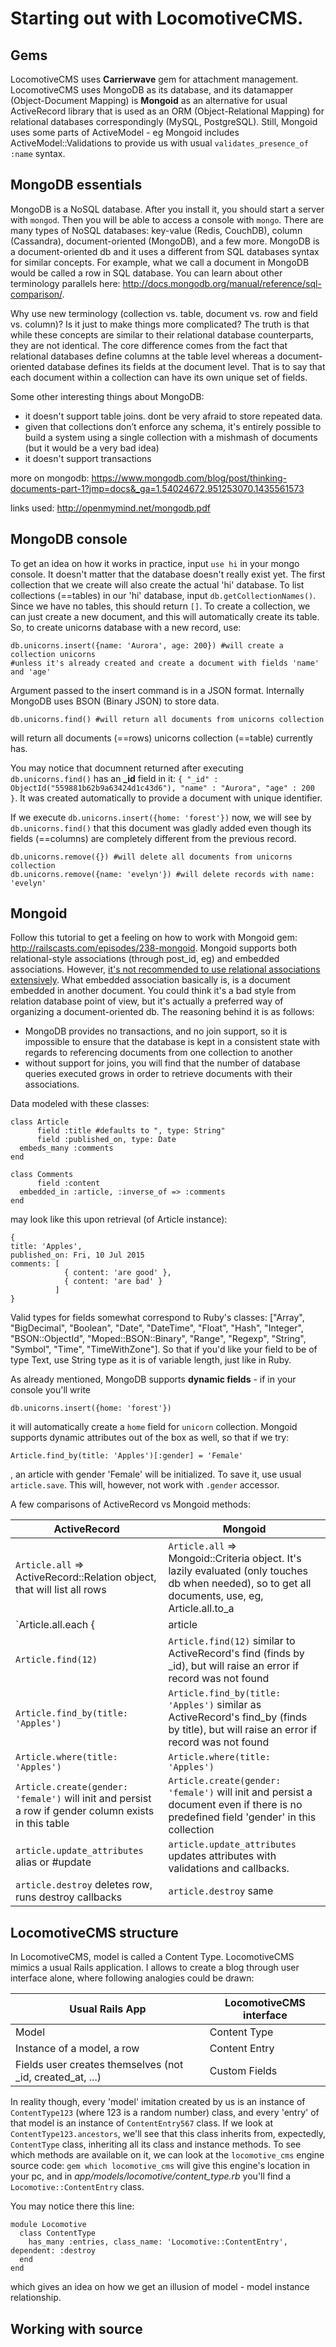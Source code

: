 



# Starting out with LocomotiveCMS.

## Gems
LocomotiveCMS uses **Carrierwave** gem for attachment management. 
LocomotiveCMS uses MongoDB as its database, and its datamapper (Object-Document Mapping) is **Mongoid** as an alternative for usual ActiveRecord library that is used as an ORM (Object-Relational Mapping) for relational databases correspondingly (MySQL, PostgreSQL).
Still, Mongoid uses some parts of ActiveModel - eg Mongoid includes ActiveModel::Validations to provide us with usual `validates_presence_of :name` syntax.

## MongoDB essentials
MongoDB is a NoSQL database. After you install it, you should start a server with `mongod`. Then you will be able to access a console with `mongo`.
There are many types of NoSQL databases: key-value (Redis, CouchDB), column (Cassandra), document-oriented (MongoDB), and a few more. 
MongoDB is a document-oriented db and it uses a different from SQL databases syntax for similar concepts. For example, what we call a document in MongoDB would be called a row in SQL database. You can learn about other terminology parallels here: http://docs.mongodb.org/manual/reference/sql-comparison/.

Why use new terminology (collection vs. table, document vs. row and field vs. column)? Is it just to make things more complicated? The truth is that while these concepts are similar to their relational database counterparts, they are not identical. The core difference comes from the fact that relational databases define columns at the table level whereas a document-oriented database defines its fields at the document level. That is to say that each document within a collection can have its own unique set of fields.

Some other interesting things about MongoDB:

- it doesn't support table joins. dont be very afraid to store repeated data.
- given that collections don’t enforce any schema, it's entirely possible to build a system using a single collection with a mishmash of documents (but it would be a very bad idea)
- it doesn't support transactions

more on mongodb: https://www.mongodb.com/blog/post/thinking-documents-part-1?jmp=docs&_ga=1.54024672.951253070.1435561573

links used: http://openmymind.net/mongodb.pdf

## MongoDB console
To get an idea on how it works in practice, input `use hi` in your mongo console. It doesn't matter that the database doesn't really exist yet. The first collection that we create will also create the actual 'hi' database.
To list collections (==tables) in our 'hi' database, input `db.getCollectionNames()`. Since we have no tables, this should return `[]`. To create a collection, we can just create a new document, and this will automatically create its table. So, to create unicorns database with a new record, use:

    db.unicorns.insert({name: 'Aurora', age: 200}) #will create a collection unicorns 
    #unless it's already created and create a document with fields 'name' and 'age'

Argument passed to the insert command is in a JSON format. Internally MongoDB uses BSON (Binary JSON) to store data.

    db.unicorns.find() #will return all documents from unicorns collection

will return all documents (==rows) unicorns collection (==table) currently has.

You may notice that documnent returned after executing `db.unicorns.find()` has an **_id** field in it: `{ "_id" : ObjectId("559881b62b9a63424d1c43d6"), "name" : "Aurora", "age" : 200 }`. It was created automatically to provide a document with unique identifier.

If we execute `db.unicorns.insert({home: 'forest'})` now, we will see by `db.unicorns.find()` that this document was gladly added even though its fields (==columns) are completely different from the previous record.

    db.unicorns.remove({}) #will delete all documents from unicorns collection
    db.unicorns.remove({name: 'evelyn'}) #will delete records with name: 'evelyn'


## Mongoid

Follow this tutorial to get a feeling on how to work with Mongoid gem: http://railscasts.com/episodes/238-mongoid. 
Mongoid supports both relational-style associations (through post_id, eg) and embedded associations. However, [it's not recommended to use relational associations extensively](http://mongoid.org/en/mongoid/docs/tips.html#relational_associations). 
What embedded association basically is, is a document embedded in another document. You could think it's a bad style from relation database point of view, but it's actually a preferred way of organizing a document-oriented db. The reasoning behind it is as follows: 
 - MongoDB provides no transactions, and no join support, so it is impossible to ensure that the database is kept in a consistent state with regards to referencing documents from one collection to another
 - without support for joins, you will find that the number of database queries executed grows in order to retrieve documents with their associations.

Data modeled with these classes:

	class Article
          field :title #defaults to ", type: String"
          field :published_on, type: Date
	  embeds_many :comments
	end

	class Comments
          field :content
	  embedded_in :article, :inverse_of => :comments
	end

may look like this upon retrieval (of Article instance):

    {
	title: 'Apples',
	published_on: Fri, 10 Jul 2015
	comments: [
	            { content: 'are good' },
	            { content: 'are bad' }
	          ]
    }

Valid types for fields somewhat correspond to Ruby's classes: ["Array", "BigDecimal", "Boolean", "Date", "DateTime", "Float", "Hash", "Integer", "BSON::ObjectId", "Moped::BSON::Binary", "Range", "Regexp", "String", "Symbol", "Time", "TimeWithZone"]. So that if you'd like your field to be of type Text, use String type as it is of variable length, just like in Ruby.

As already mentioned, MongoDB supports **dynamic fields** - if in your console you'll write

    db.unicorns.insert({home: 'forest'})

it will automatically create a `home` field for `unicorn` collection. Mongoid supports dynamic attributes out of the box as well, so that if we try:
    
    Article.find_by(title: 'Apples')[:gender] = 'Female'

, an article with gender 'Female' will be initialized.
To save it, use usual `article.save`. This will, however, not work with `.gender` accessor.

A few comparisons of ActiveRecord vs Mongoid methods:

| ActiveRecord                                                                                         | Mongoid                                                                                                                                             |
| ---------------------------------------------------------------------------------------------------- | --------------------------------------------------------------------------------------------------------------------------------------------------- |
| `Article.all` => ActiveRecord::Relation object, that will list all rows                              | `Article.all` => Mongoid::Criteria object. It's lazily evaluated (only touches db when needed), so to get all documents, use, eg, Article.all.to_a  |
| `Article.all.each {|article| ...} `                                                                  | `Article.each {|article| ...} `                                                                                                                     |
| `Article.find(12)`                                                                                   | `Article.find(12)` similar to ActiveRecord's find (finds by _id), but will raise an error if record was not found                                   |
| `Article.find_by(title: 'Apples')`                                                                   | `Article.find_by(title: 'Apples')` similar as ActiveRecord's find_by (finds by title), but will raise an error if record was not found              |
| `Article.where(title: 'Apples')`                                                                     | `Article.where(title: 'Apples')`                                                                                                                    |
| `Article.create(gender: 'female')` will init and persist a row if gender column exists in this table | `Article.create(gender: 'female')` will init and persist a document even if there is no predefined field 'gender' in this collection                |
| `article.update_attributes` alias or #update                                                         | `article.update_attributes` updates attributes with validations and callbacks.                                                                      |
| `article.destroy` deletes row, runs destroy callbacks                                                | `article.destroy` same                                                                                                                              |


## LocomotiveCMS structure

In LocomotiveCMS, model is called a Content Type. 
LocomotiveCMS mimics a usual Rails application. I allows to create a blog through user interface alone, where following analogies could be drawn:

| Usual Rails App                                             | LocomotiveCMS interface |
| ----------------------------------------------------------- | ----------------------- |
| Model                                                       | Content Type            |
| Instance of a model, a row                                  | Content Entry           |
| Fields user creates themselves (not _id, created_at, ...)   | Custom Fields           |


In reality though, every 'model' imitation created by us is an instance of `ContentType123` (where 123 is a random number) class, and every 'entry' of that model is an instance of `ContentEntry567` class.
If we look at `ContentType123.ancestors`, we'll see that this class inherits from, expectedly, `ContentType` class, inheriting all its class and instance methods.
To see which methods are available on it, we can look at the `locomotive_cms` engine source code:
`gem which locomotive_cms` will give this engine's location in your pc, and in *app/models/locomotive/content_type.rb* you'll find a `Locomotive::ContentEntry` class.

You may notice there this line:

    module Locomotive
      class ContentType
        has_many :entries, class_name: 'Locomotive::ContentEntry', dependent: :destroy
      end
    end

which gives an idea on how we get an illusion of model - model instance relationship.


## Working with source
